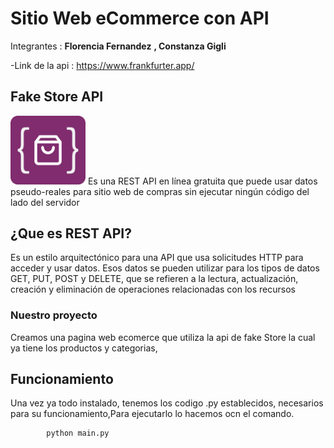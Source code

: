# Sitio Web eCommerce con API
Integrantes :
**Florencia Fernandez**
**, Constanza Gigli**

-Link de la api :
<a href="https://www.frankfurter.app/">https://www.frankfurter.app/</a><br>
## Fake Store API
 <img src="logoFake.png" width="120">    
Es una REST API en línea gratuita que puede usar  datos pseudo-reales para sitio web de compras sin ejecutar ningún código del lado del servidor </li>

## ¿Que es REST API?
Es un estilo arquitectónico para una  API que usa solicitudes HTTP para acceder y usar datos. Esos datos se pueden utilizar para los tipos de datos GET, PUT, POST y DELETE, que se refieren a la lectura, actualización, creación y eliminación de operaciones relacionadas con los recursos

### Nuestro proyecto 
Creamos una pagina web ecomerce que utiliza la api de fake Store la cual ya tiene los productos y categorias,

<h2 class="code-line" data-line-start=30 data-line-end=31 ><a id="Funcionamiento_30"></a>Funcionamiento</h2>
<p class="has-line-data" data-line-start="32" data-line-end="33">Una vez ya todo instalado, tenemos los codigo .py establecidos, necesarios para su funcionamiento,Para ejecutarlo lo hacemos ocn el comando.</p>
 <pre><code>        python main.py
</code></pre> 
 </ul>
